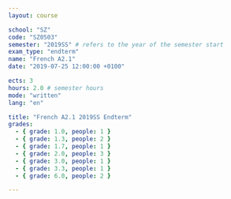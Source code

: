 ```yaml
---
layout: course

school: "SZ"
code: "SZ0503"
semester: "2019SS" # refers to the year of the semester start
exam_type: "endterm"
name: "French A2.1"
date: "2019-07-25 12:00:00 +0100"

ects: 3
hours: 2.0 # semester hours
mode: "written"
lang: "en"

title: "French A2.1 2019SS Endterm"
grades:
  - { grade: 1.0, people: 1 }
  - { grade: 1.3, people: 2 }
  - { grade: 1.7, people: 1 }
  - { grade: 2.0, people: 3 }
  - { grade: 3.0, people: 1 }
  - { grade: 3.3, people: 1 }
  - { grade: 6.0, people: 2 }

---
```



